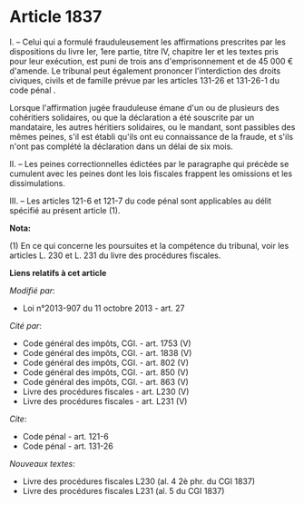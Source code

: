 # Article 1837

I. – Celui qui a formulé frauduleusement les affirmations prescrites par les dispositions du livre Ier, 1ere partie, titre
IV, chapitre Ier et les textes pris pour leur exécution, est puni de trois ans d'emprisonnement et de 45 000 € d'amende. Le
tribunal peut également prononcer l'interdiction des droits civiques, civils et de famille prévue par les articles 131-26 et
131-26-1 du code pénal .

Lorsque l'affirmation jugée frauduleuse émane d'un ou de plusieurs des cohéritiers solidaires, ou que la déclaration a été
souscrite par un mandataire, les autres héritiers solidaires, ou le mandant, sont passibles des mêmes peines, s'il est établi
qu'ils ont eu connaissance de la fraude, et s'ils n'ont pas complété la déclaration dans un délai de six mois.

II. – Les peines correctionnelles édictées par le paragraphe qui précède se cumulent avec les peines dont les lois fiscales
frappent les omissions et les dissimulations.

III. – Les articles 121-6 et 121-7 du code pénal sont applicables au délit spécifié au présent article (1).

**Nota:**

(1) En ce qui concerne les poursuites et la compétence du tribunal, voir les articles L. 230 et L. 231 du livre des
procédures fiscales.

**Liens relatifs à cet article**

_Modifié par_:

  - Loi n°2013-907 du 11 octobre 2013 - art. 27

_Cité par_:

  - Code général des impôts, CGI. - art. 1753 (V)
  - Code général des impôts, CGI. - art. 1838 (V)
  - Code général des impôts, CGI. - art. 802 (V)
  - Code général des impôts, CGI. - art. 850 (V)
  - Code général des impôts, CGI. - art. 863 (V)
  - Livre des procédures fiscales - art. L230 (V)
  - Livre des procédures fiscales - art. L231 (V)

_Cite_:

  - Code pénal - art. 121-6
  - Code pénal - art. 131-26

_Nouveaux textes_:

  - Livre des procédures fiscales L230 (al. 4 2è phr. du CGI 1837)
  - Livre des procédures fiscales L231 (al. 5 du CGI 1837)
